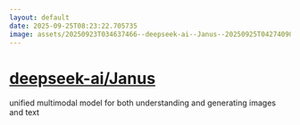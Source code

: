 ```yaml
---
layout: default
date: 2025-09-25T08:23:22.705735
image: assets/20250923T034637466--deepseek-ai--Janus--20250925T042740908--cropped.png
---
```


# [deepseek-ai/Janus](https://github.com/deepseek-ai/Janus)

unified multimodal model for both understanding and generating images and text
